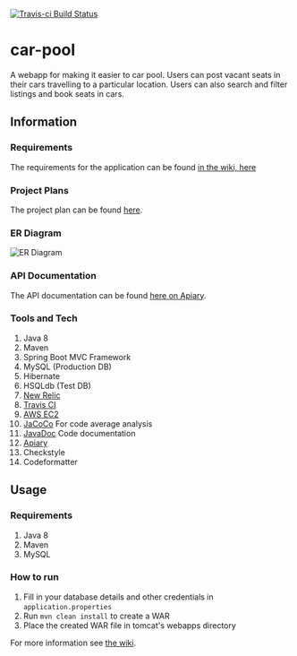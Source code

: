 [![Travis-ci Build Status](https://travis-ci.org/pbaisla/car-pool.svg?branch=master)](https://travis-ci.org/pbaisla/car-pool)

# car-pool

A webapp for making it easier to car pool.
Users can post vacant seats in their cars travelling to a particular location.
Users can also search and filter listings and book seats in cars.

## Information

### Requirements

The requirements for the application can be found [in the wiki, here](https://github.com/pbaisla/car-pool/wiki/Requirements)

### Project Plans

The project plan can be found [here](https://docs.google.com/a/practo.com/spreadsheets/d/1ZWKIENGZQZYOi_ZfI0HVAXg2QmgcdGLZjFezdxuLZCA/).

### ER Diagram

![ER Diagram](https://github.com/pbaisla/car-pool/blob/master/docs/car_pool_er_diag.png?raw=true)

### API Documentation

The API documentation can be found [here on Apiary](http://docs.jedicarpool.apiary.io).

### Tools and Tech

1. Java 8
2. Maven
3. Spring Boot MVC Framework
4. MySQL (Production DB)
5. Hibernate
6. HSQLdb (Test DB)
7. [New Relic](https://rpm.newrelic.com/accounts/1410232/applications/31693240)
8. [Travis CI](https://travis-ci.org/pbaisla/car-pool)
9. [AWS EC2](http://ec2-52-66-60-159.ap-south-1.compute.amazonaws.com/car-pool/)
10. [JaCoCo](http://ec2-52-66-60-159.ap-south-1.compute.amazonaws.com/car-pool/jacoco/index.html) For code average analysis
11. [JavaDoc](http://ec2-52-66-60-159.ap-south-1.compute.amazonaws.com/car-pool/doc/index.html) Code documentation
12. [Apiary](http://docs.jedicarpool.apiary.io/)
13. Checkstyle
14. Codeformatter

## Usage

### Requirements

1. Java 8
2. Maven
3. MySQL

### How to run

1. Fill in your database details and other credentials in `application.properties`
2. Run `mvn clean install` to create a WAR
3. Place the created WAR file in tomcat's webapps directory

For more information see [the wiki](https://github.com/pbaisla/car-pool/wiki).
